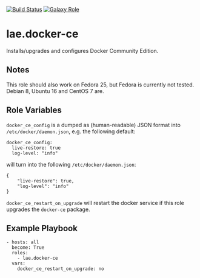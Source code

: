 [![Build Status](https://travis-ci.org/lae/ansible-role-docker-ce.svg?branch=master)](https://travis-ci.org/lae/ansible-role-docker-ce)
[![Galaxy Role](https://img.shields.io/badge/ansible--galaxy-docker-ce-blue.svg)](https://galaxy.ansible.com/lae/docker-ce/)

lae.docker-ce
=========

Installs/upgrades and configures Docker Community Edition.

Notes
-----

This role should also work on Fedora 25, but Fedora is currently not tested.
Debian 8, Ubuntu 16 and CentOS 7 are.

Role Variables
--------------

`docker_ce_config` is a dumped as (human-readable) JSON format into
`/etc/docker/daemon.json`, e.g. the following default:

```
docker_ce_config:
  live-restore: true
  log-level: "info"
```

will turn into the following `/etc/docker/daemon.json`:

```
{
    "live-restore": true,
    "log-level": "info"
}
```

`docker_ce_restart_on_upgrade` will restart the docker service if this role
upgrades the `docker-ce` package.


Example Playbook
----------------

```
- hosts: all
  become: True
  roles:
    - lae.docker-ce
  vars:
    docker_ce_restart_on_upgrade: no
```
